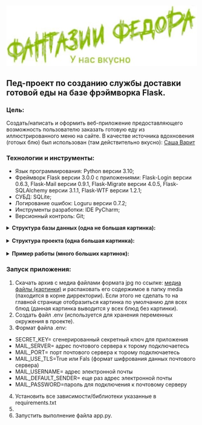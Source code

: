 ![logo for git](/images_for_design_project_on_github/logo-for-git.jpg "logo for git") 

## Пед-проект по созданию службы доставки готовой еды на базе фрэймворка Flask.

### Цель:

Создать/написать и оформить веб-приложение предоставляющего возможность пользователю 
заказать готовую еду из иллюстрированного меню на сайте.
В качестве источника вдохновения (готоых блю) был использован (там действительно вкусно): 
<a href="https://www.edatomsk.ru/">Саша Варит</a>

### Технологии и инструменты:

- Язык программирования: Python версии 3.10;
- Фреймворк Flask версии 3.0.0 с приложениями: 
Flask-Login версии 0.6.3, Flask-Mail версии 0.9.1, 
Flask-Migrate версии 4.0.5, Flask-SQLAlchemy версии 3.1.1, 
Flask-WTF версии 1.2.1;
- СУБД: SQLite;
- Логирование ошибок: Loguru версии 0.7.2;
- Инструменты разработки: IDE PyCharm;
- Версионный контроль: Git;

<details><summary><strong>Структура базы данных (одна не большая картинка):</strong></summary>

![database_structure](/images_for_design_project_on_github/database_structure.jpg "database_structure") 

#### Корзина покупок реализована в сесии пользователя !

</details>

<br>

<details><summary><strong>Структура проекта (одна большая картинка):</strong></summary>

![project_structure](/images_for_design_project_on_github/project_structure.jpg "project_structure") 

</details>

<br>

<details><summary><strong>Пример работы (много больших картинок):</strong></summary>

### index:

![index](/images_for_design_project_on_github/index.jpg "index")

### personal_account:

![personal_account](/images_for_design_project_on_github/personal_account.jpg "personal_account")

### order_history:

![order_history](/images_for_design_project_on_github/order_history.jpg "order_history")

### shopping_cart_user:

![shopping_cart_user](/images_for_design_project_on_github/shopping_cart_user.jpg "shopping_cart_user")

### user_registration:

![user_registration](/images_for_design_project_on_github/user_registration.jpg "user_registration")

### log_in_account:

![log_in_account](/images_for_design_project_on_github/log_in_account.jpg "log_in_account")

### forget_password_enter_email:

![log_in_account](/images_for_design_project_on_github/forget_password_enter_email.jpg "forget_password_enter_email")

### terms_of_delivery:

![terms_delivery](/images_for_design_project_on_github/terms_delivery.jpg "terms_delivery")

### contacts:

![contacts](/images_for_design_project_on_github/contacts.jpg "contacts")

</details>

### Запуск приложения:
1. Скачать архив с медиа файлами формата jpg по ссылке: 
<a href="https://disk.yandex.ru/d/zlikP0QHqR5d3w">медиа файлы (картинки)</a> 
и раcпаковать его содержимое в папку media (паходится в корне дирректории).
Если этого не сделать то на главной странице отобразиться картинка по умолчанию для 
всех блюд (данная картинка выводится у всех блюд без картинки).
2. Создать файл .env (используется для хранения переменных окружения 
в проекте).
3. Формат файла .env:

- SECRET_KEY= сгенерированный секретный ключ для приложения
- MAIL_SERVER= адрес почтового сервера к торому подключаетесь
- MAIL_PORT= порт почтового сервера к торому подключаетесь
- MAIL_USE_TLS=True или Fals (формат шифрования данных почтового сервера)
- MAIL_USERNAME= адрес электронной почты 
- MAIL_DEFAULT_SENDER= еще раз адрес электронной почты 
- MAIL_PASSWORD=пароль для подключения к почтовому серверу

4. Установить все зависимости/библиотеки указанные в requirements.txt
5. 
6. Запустить выполнение файла app.py.